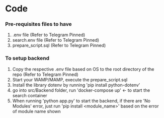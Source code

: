 # Code

### Pre-requisites files to have
1. .env file (Refer to Telegram Pinned)
2. search.env file (Refer to Telegram Pinned)
3. prepare_script.sql (Refer to Telegram Pinned)

### To setup backend
1. Copy the respective .env file based on OS to the root directory of the repo (Refer to Telegram Pinned)
2. Start your WAMP/MAMP, execute the prepare_script.sql
3. Install the library dotenv by running 'pip install python-dotenv'
4. go into src/Backend folder, run 'docker-compose up' <- to start the search container
5. When running 'python app.py' to start the backend, if there are 'No Modules' error, just run 'pip install <module_name>' based on the error of module name shown
